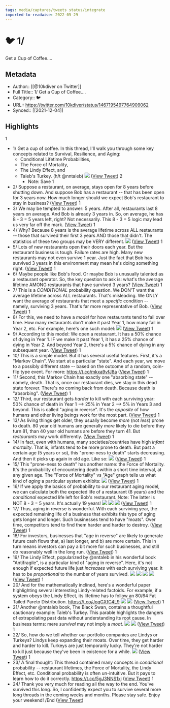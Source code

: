 ```yaml
---
tags: media/captures/tweets status/integrate
imported-to-readwise: 2022-05-29
---
```

# 🐦 1/
Get a Cup of Coffee....

## Metadata
- Author:: [[@10kdiver on Twitter]]
- Full Title:: 1/
Get a Cup of Coffee....
- Category:: 🐦
- URL:: https://twitter.com/10kdiver/status/1467195497764909062
- Synced:: [[2021-12-04]]

## Highlights
1
- 1/
  Get a cup of coffee.
  In this thread, I'll walk you through some key concepts related to Survival, Resilience, and Aging:
  - Conditional Lifetime Probabilities,
  - The Force of Mortality,
  - The Lindy Effect, and
  - Taleb's Turkey.
  (h/t @nntaleb) 
  ![](https://pbs.twimg.com/media/FFxCmyNVUAAu3av.jpg) ([View Tweet](https://twitter.com/10kdiver/status/1467195497764909062))
2
    - Note: Save
1
- 2/
  Suppose a restaurant, on average, stays open for 8 years before shutting down.
  And suppose Bob has a restaurant -- that has been open for 3 years now.
  How much longer should we expect Bob's restaurant to stay in business? ([View Tweet](https://twitter.com/10kdiver/status/1467195500919021574))
1
- 3/
  We may be tempted to answer: 5 years.
  After all, restaurants last 8 years on average. And Bob is already 3 years in. So, on average, he has 8 - 3 = 5 years left, right?
  Not necessarily.
  This 8 - 3 = 5 logic may lead us very far off the mark. ([View Tweet](https://twitter.com/10kdiver/status/1467195503519494144))
1
- 4/
  Why?
  Because 8 years is the average lifetime across ALL restaurants -- those that survived their first 3 years AND those that didn't.
  The statistics of these two groups may be VERY different. 
  ![](https://pbs.twimg.com/media/FFxCgRqVIAE9-vU.jpg) ([View Tweet](https://twitter.com/10kdiver/status/1467195510616301580))
1
- 5/
  Lots of new restaurants open their doors each year.
  But the restaurant business is tough. Failure rates are high. Many new restaurants may not even survive 1 year.
  Just the fact that Bob has survived 3 years in this environment may mean he's doing something right. ([View Tweet](https://twitter.com/10kdiver/status/1467195513384538118))
1
- 6/
  Maybe people like Bob's food.
  Or maybe Bob is unusually talented as a restaurant operator.
  So, the key question to ask is: what's the average lifetime AMONG restaurants that have survived 3 years? ([View Tweet](https://twitter.com/10kdiver/status/1467195515183910919))
1
- 7/
  This is a *CONDITIONAL* probability question.
  We DON'T want the average lifetime across ALL restaurants. That's misleading.
  We ONLY want the average of restaurants that meet a *specific* condition -- namely, surviving 3 years. That's far more representative of Bob. ([View Tweet](https://twitter.com/10kdiver/status/1467195516953923585))
1
- 8/
  For this, we need to have a *model* for how restaurants tend to fail over time.
  How many restaurants don't make it past Year 1, how many fail in Year 2, etc.
  For example, here's one such model: 
  ![](https://pbs.twimg.com/media/FFxMxRsVUAAFXwn.jpg) ([View Tweet](https://twitter.com/10kdiver/status/1467195521575972867))
1
- 9/
  According to this model:
  We open a restaurant. It has a 50% chance of dying in Year 1.
  IF we make it past Year 1, it has a 25% chance of dying in Year 2.
  And beyond Year 2, there's a 5% chance of dying in any subsequent year. ([View Tweet](https://twitter.com/10kdiver/status/1467195525334069254))
1
- 10/
  This is a simple model. But it has several useful features.
  First, it's a "Markov Chain". We start at a particular "state". And each year, we move to a possibly different state -- based on the outcome of a random, coin-flip type event.
  For more: https://t.co/mkxa9vfJ8a ([View Tweet](https://twitter.com/10kdiver/status/1467195527506763777))
1
- 11/
  Second, this Markov Chain has exactly one "absorbing state" -- namely, death.
  That is, once our restaurant dies, we stay in this dead state forever. There's no coming back from death. Because death is "absorbing". ([View Tweet](https://twitter.com/10kdiver/status/1467195529796808708))
1
- 12/
  Third, our restaurant gets *harder* to kill with each surviving year: 50% chance of death in Year 1 --> 25% in Year 2 --> 5% in Years 3 and beyond.
  This is called "aging in reverse".
  It's the *opposite* of how humans and other living beings work for the most part. ([View Tweet](https://twitter.com/10kdiver/status/1467195531688435712))
1
- 13/
  As living things get older, they usually become *more* (not *less*) prone to death.
  80 year old humans are generally *more* likely to die before they turn 81, than 40 year old humans are before they turn 41.
  But *restaurants* may work differently. ([View Tweet](https://twitter.com/10kdiver/status/1467195533475213317))
1
- 14/
  In fact, even with humans, many societies/countries have high *infant mortality*.
  That is, infants tend to be more prone to death. But past a certain age (5 years or so), this "prone-ness to death" starts decreasing. And then it picks up again in old age.
  Like so: 
  ![](https://pbs.twimg.com/media/FFxfk2NVQAIpqKT.jpg) ([View Tweet](https://twitter.com/10kdiver/status/1467195538047049732))
1
- 15/
  This "prone-ness to death" has another name: the Force of Mortality.
  It's the probability of encountering death within a short time interval, at any given age.
  The "Force of Mortality" vs "Age" graph tells us what kind of *aging* a particular system exhibits: 
  ![](https://pbs.twimg.com/media/FFxkh6OVIAIm2GV.jpg) ([View Tweet](https://twitter.com/10kdiver/status/1467195544133013508))
1
- 16/
  If we apply the basics of probability to our restaurant aging model, we can calculate both the expected life of a restaurant (8 years) and the *conditional* expected life left for Bob's restaurant.
  Note: The latter is NOT 8 - 3 = 5 years.
  It's actually 19 years! 
  ![](https://pbs.twimg.com/media/FFxscF3VkAQRyIE.jpg) 
  ![](https://pbs.twimg.com/media/FFxscF3VEAEcBht.jpg) 
  ![](https://pbs.twimg.com/media/FFxscF2VUAIi3y7.jpg) ([View Tweet](https://twitter.com/10kdiver/status/1467195553142697984))
1
- 17/
  Thus, aging in reverse is wonderful.
  With each surviving year, the expected remaining life of a business that exhibits this type of aging gets longer and longer.
  Such businesses tend to have "moats". Over time, competitors tend to find them harder and harder to destroy. ([View Tweet](https://twitter.com/10kdiver/status/1467195557793861636))
1
- 18/
  For investors, businesses that "age in reverse" are likely to generate future cash flows that, a) last longer, and b) are more certain.
  This in turn means investors can pay a bit more for such businesses, and still do reasonably well in the long run. ([View Tweet](https://twitter.com/10kdiver/status/1467195559719047170))
1
- 19/
  The Lindy Effect, popularized by @nntaleb in his wonderful book "Antifragile", is a particular kind of "aging in reverse".
  Here, it's not enough if expected future life just *increases* with each surviving year. It has to be *proportional* to the number of years survived. 
  ![](https://pbs.twimg.com/media/FFx2srEVcAIYsoT.jpg) 
  ![](https://pbs.twimg.com/media/FFx2srDVcAIbJLA.jpg) 
  ![](https://pbs.twimg.com/media/FFx2sq_VgAMqhHF.jpg) 
  ![](https://pbs.twimg.com/media/FFx2sq-UUAIoeqG.jpg) ([View Tweet](https://twitter.com/10kdiver/status/1467195568086654978))
1
- 20/
  And for the mathematically inclined, here's a wonderful paper highlighting several interesting Lindy-related factoids.
  For example, if a system obeys the Lindy Effect, its lifetime has to follow an 80/64 Fat Tailed Pareto Distribution.
  https://t.co/JoqGXfC4L9 
  ![](https://pbs.twimg.com/media/FFx6waNVgAcD40j.jpg) 
  ![](https://pbs.twimg.com/media/FFx6wZ_VkAML5ca.jpg) ([View Tweet](https://twitter.com/10kdiver/status/1467195576693374980))
1
- 21/
  Another @nntaleb book, The Black Swan, contains a thoughtful cautionary example: Taleb's Turkey.
  This parable highlights the dangers of extrapolating past data without understanding its root cause.
  In business terms: mere *survival* may not imply a *moat*. 
  ![](https://pbs.twimg.com/media/FFx-uqEVkAMoUOI.jpg) 
  ![](https://pbs.twimg.com/media/FFx-uqDVEAILR9e.jpg) ([View Tweet](https://twitter.com/10kdiver/status/1467195585203564549))
1
- 22/
  So, how do we tell whether our portfolio companies are Lindys or Turkeys?
  Lindys keep expanding their moats. Over time, they get harder and harder to kill.
  Turkeys are just temporarily lucky. They're not harder to kill just because they've been in existence for a while. 
  ![](https://pbs.twimg.com/media/FFyBgqkVIAMlrXN.jpg) ([View Tweet](https://twitter.com/10kdiver/status/1467195593042771972))
1
- 23/
  A final thought:
  This thread contained many concepts in *conditional* probability -- restaurant lifetimes, the Force of Mortality, the Lindy Effect, etc.
  Conditional probability is often un-intuitive.
  But it pays to learn how to do it correctly.
  https://t.co/5gJ3NNS1xj ([View Tweet](https://twitter.com/10kdiver/status/1467195595970342912))
1
- 24/
  Thank you very much for reading all the way to the end.
  You've survived this long. So, I confidently expect you to survive several more long threads in the coming weeks and months.
  Please stay safe. Enjoy your weekend!
  /End ([View Tweet](https://twitter.com/10kdiver/status/1467195598327611392))
